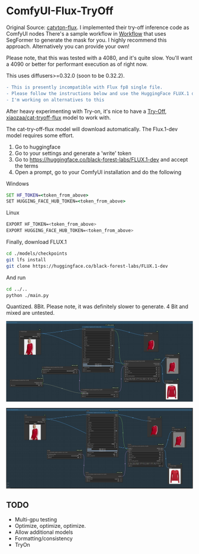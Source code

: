 # ComfyUI-Flux-TryOff

Original Source: [catvton-flux](https://github.com/nftblackmagic/catvton-flux). I implemented their try-off inference code as ComfyUI nodes
There's a sample workflow in [Workflow](https://github.com/asutermo/ComfyUI-Flux-TryOff/tree/main/workflow) that uses SegFormer to generate the mask for you. I highly recommend this approach. Alternatively you can provide your own!

Please note, that this was tested with a 4080, and it's quite slow. You'll want a 4090 or better for performant execution as of right now.

This uses diffusers>=0.32.0 (soon to be 0.32.2).

```diff
- This is presently incompatible with Flux fp8 single file.
- Please follow the instructions below and use the HuggingFace FLUX.1 dev process below.
- I'm working on alternatives to this
```

After heavy experimenting with Try-on, it's nice to have a [Try-Off, xiaozaa/cat-tryoff-flux](https://huggingface.co/xiaozaa/cat-tryoff-flux) model to work with.

The cat-try-off-flux model will download automatically. The Flux.1-dev model requires some effort.

1. Go to huggingface
2. Go to your settings and generate a 'write' token
3. Go to https://huggingface.co/black-forest-labs/FLUX.1-dev and accept the terms
4. Open a prompt, go to your ComfyUI installation and do the following

Windows

```bat
SET HF_TOKEN=<token_from_above>
SET HUGGING_FACE_HUB_TOKEN=<token_from_above>
```

Linux

```sh
EXPORT HF_TOKEN=<token_from_above>
EXPORT HUGGING_FACE_HUB_TOKEN=<token_from_above>
```

Finally, download FLUX.1

```sh
cd ./models/checkpoints
git lfs install
git clone https://huggingface.co/black-forest-labs/FLUX.1-dev
```

And run

```sh
cd ../..
python ./main.py
```

Quantized. 8Bit. Please note, it was definitely slower to generate.
4 Bit and mixed are untested.

![Quantized Sample](./quantized_sample.png)

![Sample](./sample.png)


## TODO

- Multi-gpu testing
- Optimize, optimize, optimize.
- Allow additional models
- Formatting/consistency
- TryOn
